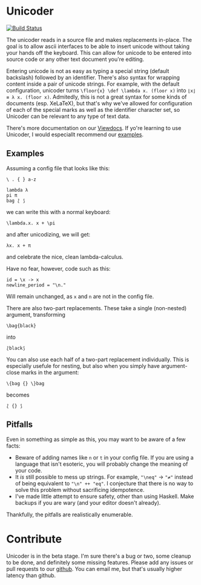 Unicoder
========

[![Build Status](https://travis-ci.org/Zankoku-Okuno/unicoder.svg?branch=master)](https://travis-ci.org/Zankoku-Okuno/unicoder)

The unicoder reads in a source file and makes replacements in-place. The goal
is to allow ascii interfaces to be able to insert unicode without taking your
hands off the keyboard. This can allow for unicode to be entered into source
code or any other text document you're editing.

Entering unicode is not as easy as typing a special string (default backslash)
followed by an identifier. There's also syntax for wrapping content inside a
pair of unicode strings.
For example, with the default configuration, unicoder turns
`\floor{x} \def \lambda x. (floor x)` into `⌊x⌋ ≡ λ x. (floor x)`.
Admitedly, this is not a great syntax for some kinds of documents (esp. XeLaTeX),
but that's why we've allowed for configuration of each of the special marks as
well as the identifier character set, so Unicoder can be relevant to any type of
text data.

There's more documentation on our
[Viewdocs](http://zankoku-okuno.viewdocs.io/unicoder/).
If yo're learning to use Unicoder, I would especiallt recommend our
[examples](http://zankoku-okuno.viewdocs.io/unicoder/examples.md).

Examples
--------

Assuming a config file that looks like this:

```
\ . { } a-z

lambda λ
pi π
bag ⟅ ⟆
```

we can write this with a normal keyboard:

```
\lambda.x. x + \pi
```

and after unicodizing, we will get:

```
λx. x + π
```

and celebrate the nice, clean lambda-calculus.

Have no fear, however, code such as this:

```
id = \x -> x
newline_period = "\n."
```

Will remain unchanged, as `x` and `n` are not in the config file.

There are also two-part replacements. These take a single (non-nested) argument, transforming

```
\bag{black}
```

into

```
⟅black⟆
```

You can also use each half of a two-part replacement individually. This is especially
usefule for nesting, but also when you simply have argument-close marks in the argument:

```
\{bag {} \}bag
```

becomes

```
⟅ {} ⟆
```

Pitfalls
--------

Even in something as simple as this, you may want to be aware of a few facts:

 * Beware of adding names like `n` or `t` in your config file. If you are using 
   a language that isn't esoteric, you will probably change the meaning of your 
   code.
 * It _is_ still possible to mess up strings. For example, `"\neq"` → `"≠"` 
   instead of being equivalent to `"\n" ++ "eq"`. I conjecture that there is 
   no way to solve this problem without sacrificing idempotence.
 * I've made little attempt to ensure safety, other than using Haskell. Make 
   backups if you are wary (and your editor doesn't already).

Thankfully, the pitfalls are realistically enumerable.


Contribute
==========

Unicoder is in the beta stage. I'm sure there's a bug or two, some cleanup to be
done, and definitely some missing features. Please add any issues or pull requests
to our [github](https://github.com/Zankoku-Okuno/unicoder). You can email me, but
that's usually higher latency than github.